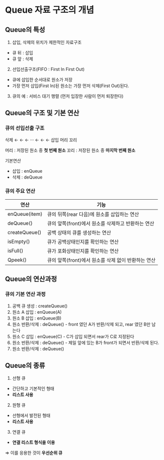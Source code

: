# Queue 자료 구조의 개념

## Queue의 특성

1. 삽입, 삭제의 위치가 제한적인 자료구조
  - 큐 뒤 : 삽입
  - 큐 앞 : 삭제

2. 선입선출구조(FIFO : First In First Out)
  - 큐에 삽입한 순서대로 원소가 저장
  - 가장 먼저 삽입(First In)된 원소는 가장 먼저 삭제(First Out)된다.

3. 큐의 예 : 서비스 대기 행렬 (먼저 입장한 사람이 먼저 퇴장한다)

## Queue의 구조 및 기본 연산

### 큐의 선입선출 구조

삭제 ← ← ← ··· ← ← ← 삽입
   머리           꼬리

머리 : 저장된 원소 중 **첫 번째 원소**
꼬리 : 저장된 원소 중 **마지막 번째 원소**

기본연산
- 삽입 : enQueue
- 삭제 : deQueue

### 큐의 주요 연산

|연산|기능|
|---|----|
|enQueue(item)|큐의 뒤쪽(rear 다음)에 원소를 삽입하는 연산|
|deQueue()|큐의 앞쪽(front)에서 원소를 삭제하고 반환하는 연산|
|createQueue()|공백 상태의 큐를 생성하는 연산|
|isEmpty()|큐가 공백상태인지를 확인하는 연산|
|isFull()|큐가 포화상태인지를 확인하는 연산|
|Qpeek()|큐의 앞쪽(front)에서 원소를 삭제 없이 반환하는 연산|


## Queue의 연산과정

### 큐의 기본 연산 과정

1) 공백 큐 생성 : createQueue()
2) 원소 A 삽입 : enQueue(A)
3) 원소 B 삽입 : enQueue(B)
4) 원소 반환/삭제 : deQueue() - front 였던 A가 반환/삭제 되고, rear 였던 B만 남는다
5) 원소 C 삽입 : enQueue(C) - C가 삽입 되면서 rear가 C로 지정된다
6) 원소 반환/삭제 : deQueue() - 제일 앞에 있는 B가 front가 되면서 반환/삭제 된다.
7) 원소 반환/삭제 : deQueue()


## Queue의 종류

1. 선형 큐
- 간단하고 기본적인 형태
- **리스트 사용**

2. 원형 큐
- 선형에서 발전된 형태
- **리스트 사용**

3. 연결 큐
- **연결 리스트 형식을 이용**

⇒ 이를 응용한 것이 **우선순위 큐**